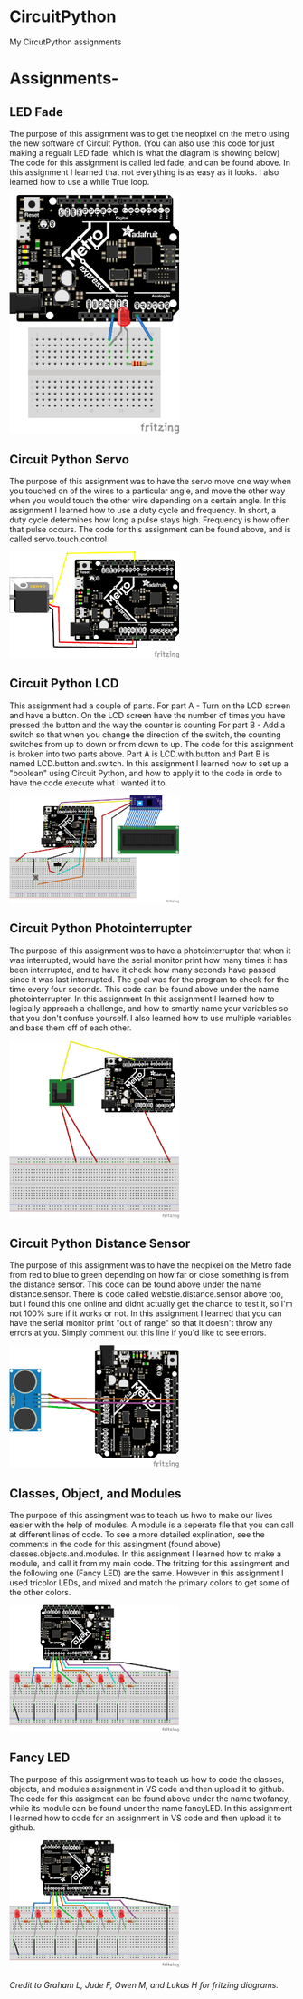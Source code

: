 # CircuitPython
My CircutPython assignments

# Assignments-
## LED Fade
The purpose of this assignment was to get the neopixel on the metro using the new software of Circuit Python. (You can also use this code for just making a regualr LED fade, which is what the diagram is showing below) The code for this assignment is called led.fade, and can be found above. In this assignment I learned that not everything is as easy as it looks. I also learned how to use a while True loop. 


<img src="Media/LED_Fade_Fritzing_bb.png" width="300">

## Circuit Python Servo
The purpose of this assignment was to have the servo move one way when you touched on of the wires to a particular angle, and move the other way when you would touch the other wire depending on a certain angle. In this assignment I learned how to use a duty cycle and frequency. In short, a duty cycle determines how long a pulse stays high. Frequency is how often that pulse occurs. The code for this assignment can be found above, and is called servo.touch.control


<img src = "Media/Servo_bb.png" width = "300">

## Circuit Python LCD
This assignment had a couple of parts. 
For part A - Turn on the LCD screen and have a button. On the LCD screen have the number of times you have pressed the button and the way the counter is counting 
For part B - Add a switch so that when you change the direction of the switch, the counting switches from up to down or from down to up. The code for this assignment is broken into two parts above. Part A is LCD.with.button and Part B is named LCD.button.and.switch. In this assignment I learned how to set up a "boolean" using Circuit Python, and how to apply it to the code in orde to have the code execute what I wanted it to.


<img src = "Media/LCDWiring.png" width = "300">

## Circuit Python Photointerrupter
The purpose of this assignment was to have a photointerrupter that when it was interrupted, would have the serial monitor print how many times it has been interrupted, and to have it check how many seconds have passed since it was last interrupted. The goal was for the program to check for the time every four seconds. This code can be found above under the name photointerrupter. In this assignment In this assignment I learned how to logically approach a challenge, and how to smartly name your variables so that you don't confuse yourself. I also learned how to use multiple variables and base them off of each other. 


<img src = "Media/Photointerrupter%20assignment.png" width = "300" > 

## Circuit Python Distance Sensor
The purpose of this assignment was to have the neopixel on the Metro fade from red to blue to green depending on how far or close something is from the distance sensor. This code can be found above under the name distance.sensor. There is code called webstie.distance.sensor above too, but I found this one online and didnt actually get the chance to test it, so I'm not 100% sure if it works or not. In this assignment I learned that you can have the serial monitor print "out of range" so that it doesn't throw any errors at you. Simply comment out this line if you'd like to see errors. 


<img src = "Media/Distance_Sensor.png" width = "300" >

## Classes, Object, and Modules
The purpose of this assingment was to teach us hwo to make our lives easier with the help of modules. A module is a seperate file that you can call at different lines of code. To see a more detailed explination, see the comments in the code for this assingment (found above) classes.objects.and.modules.
In this assignment I learned how to make a module, and call it from my main code. The fritzing for this assingment and the following one (Fancy LED) are the same. However in this assignment I used tricolor LEDs, and mixed and match the primary colors to get some of the other colors. 


<img src = "Media/FancyLED_bb.png" width = "300" >

## Fancy LED
The purpose of this assignment was to teach us how to code the classes, objects, and modules assignment in VS code and then upload it to github. The code for this assigment can be found above under the name twofancy, while its module can be found under the name fancyLED. In this assignment I learned how to code for an assignment in VS code and then upload it to github. 


<img src = "Media/FancyLED_bb.png" width = "300" >


###### _Credit to Graham L, Jude F, Owen M, and Lukas H for fritzing diagrams._
